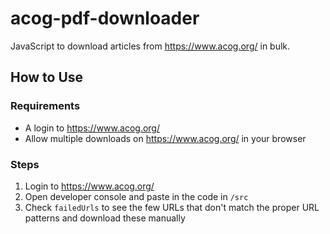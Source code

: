 # acog-pdf-downloader

JavaScript to download articles from <https://www.acog.org/> in bulk.

## How to Use

### Requirements

- A login to <https://www.acog.org/>
- Allow multiple downloads on <https://www.acog.org/> in your browser 

### Steps

1. Login to <https://www.acog.org/>
2. Open developer console and paste in the code in `/src`
3. Check `failedUrls` to see the few URLs that don't match the proper URL patterns and download these manually

